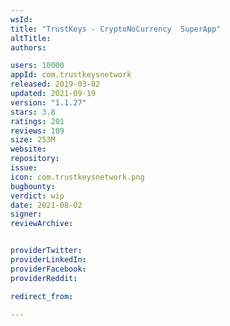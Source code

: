 ```yaml
---
wsId: 
title: "TrustKeys - CryptoNoCurrency  SuperApp"
altTitle: 
authors:

users: 10000
appId: com.trustkeysnetwork
released: 2019-03-02
updated: 2021-09-19
version: "1.1.27"
stars: 3.8
ratings: 201
reviews: 109
size: 253M
website: 
repository: 
issue: 
icon: com.trustkeysnetwork.png
bugbounty: 
verdict: wip
date: 2021-08-02
signer: 
reviewArchive:


providerTwitter: 
providerLinkedIn: 
providerFacebook: 
providerReddit: 

redirect_from:

---
```



